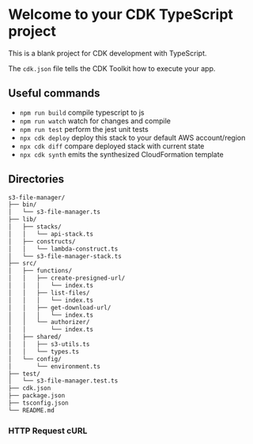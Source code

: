 # Welcome to your CDK TypeScript project

This is a blank project for CDK development with TypeScript.

The `cdk.json` file tells the CDK Toolkit how to execute your app.

## Useful commands

* `npm run build`   compile typescript to js
* `npm run watch`   watch for changes and compile
* `npm run test`    perform the jest unit tests
* `npx cdk deploy`  deploy this stack to your default AWS account/region
* `npx cdk diff`    compare deployed stack with current state
* `npx cdk synth`   emits the synthesized CloudFormation template

## Directories

```txt
s3-file-manager/
├── bin/
│   └── s3-file-manager.ts
├── lib/
│   ├── stacks/
│   │   └── api-stack.ts
│   ├── constructs/
│   │   └── lambda-construct.ts
│   └── s3-file-manager-stack.ts
├── src/
│   ├── functions/
│   │   ├── create-presigned-url/
│   │   │   └── index.ts
│   │   ├── list-files/
│   │   │   └── index.ts
│   │   ├── get-download-url/
│   │   │   └── index.ts
│   │   └── authorizer/
│   │       └── index.ts
│   ├── shared/
│   │   ├── s3-utils.ts
│   │   └── types.ts
│   └── config/
│       └── environment.ts
├── test/
│   └── s3-file-manager.test.ts
├── cdk.json
├── package.json
├── tsconfig.json
└── README.md
```

### HTTP Request cURL
